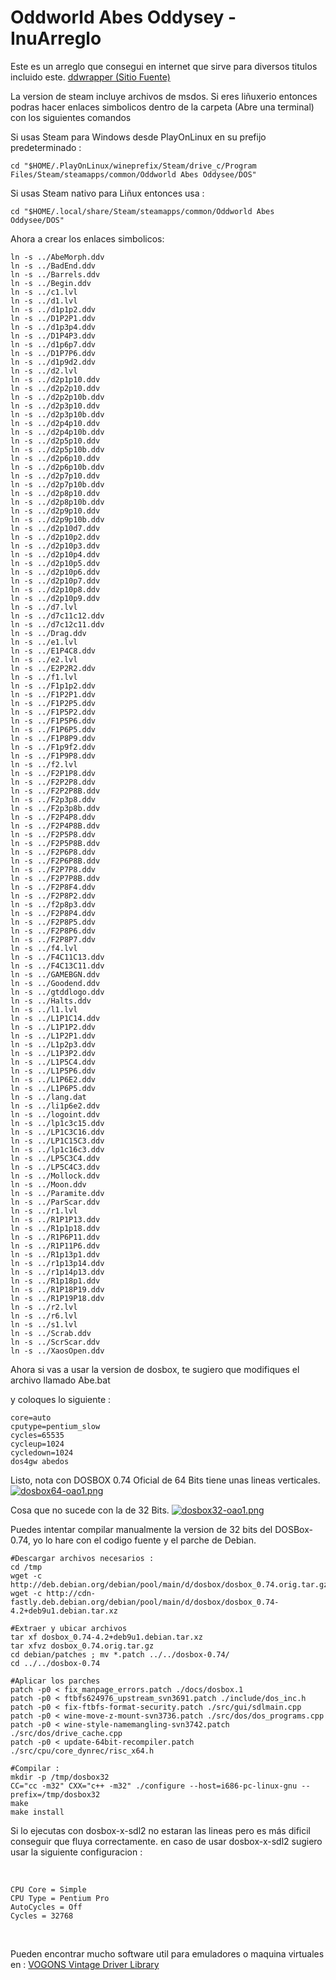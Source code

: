 Oddworld Abes Oddysey - InuArreglo
==============================

Este es un arreglo que consegui en internet que sirve para diversos titulos incluido este.
[ddwrapper (Sitio Fuente)](http://www.bitpatch.com/ddwrapper.html)

La version de steam incluye archivos de msdos. Si eres liñuxerio entonces podras hacer
enlaces simbolicos dentro de la carpeta (Abre una terminal) con los siguientes comandos

Si usas Steam para Windows desde PlayOnLinux en su prefijo predeterminado :
```
cd "$HOME/.PlayOnLinux/wineprefix/Steam/drive_c/Program Files/Steam/steamapps/common/Oddworld Abes Oddysee/DOS"
```

Si usas Steam nativo para Liñux entonces usa :
```
cd "$HOME/.local/share/Steam/steamapps/common/Oddworld Abes Oddysee/DOS"
```

Ahora a crear los enlaces simbolicos:
```
ln -s ../AbeMorph.ddv
ln -s ../BadEnd.ddv
ln -s ../Barrels.ddv
ln -s ../Begin.ddv
ln -s ../c1.lvl
ln -s ../d1.lvl
ln -s ../d1p1p2.ddv
ln -s ../D1P2P1.ddv
ln -s ../d1p3p4.ddv
ln -s ../D1P4P3.ddv
ln -s ../d1p6p7.ddv
ln -s ../D1P7P6.ddv
ln -s ../d1p9d2.ddv
ln -s ../d2.lvl
ln -s ../d2p1p10.ddv
ln -s ../d2p2p10.ddv
ln -s ../d2p2p10b.ddv
ln -s ../d2p3p10.ddv
ln -s ../d2p3p10b.ddv
ln -s ../d2p4p10.ddv
ln -s ../d2p4p10b.ddv
ln -s ../d2p5p10.ddv
ln -s ../d2p5p10b.ddv
ln -s ../d2p6p10.ddv
ln -s ../d2p6p10b.ddv
ln -s ../d2p7p10.ddv
ln -s ../d2p7p10b.ddv
ln -s ../d2p8p10.ddv
ln -s ../d2p8p10b.ddv
ln -s ../d2p9p10.ddv
ln -s ../d2p9p10b.ddv
ln -s ../d2p10d7.ddv
ln -s ../d2p10p2.ddv
ln -s ../d2p10p3.ddv
ln -s ../d2p10p4.ddv
ln -s ../d2p10p5.ddv
ln -s ../d2p10p6.ddv
ln -s ../d2p10p7.ddv
ln -s ../d2p10p8.ddv
ln -s ../d2p10p9.ddv
ln -s ../d7.lvl
ln -s ../d7c11c12.ddv
ln -s ../d7c12c11.ddv
ln -s ../Drag.ddv
ln -s ../e1.lvl
ln -s ../E1P4C8.ddv
ln -s ../e2.lvl
ln -s ../E2P2R2.ddv
ln -s ../f1.lvl
ln -s ../F1p1p2.ddv
ln -s ../F1P2P1.ddv
ln -s ../F1P2P5.ddv
ln -s ../F1P5P2.ddv
ln -s ../F1P5P6.ddv
ln -s ../F1P6P5.ddv
ln -s ../F1P8P9.ddv
ln -s ../F1p9f2.ddv
ln -s ../F1P9P8.ddv
ln -s ../f2.lvl
ln -s ../F2P1P8.ddv
ln -s ../F2P2P8.ddv
ln -s ../F2P2P8B.ddv
ln -s ../F2p3p8.ddv
ln -s ../F2p3p8b.ddv
ln -s ../F2P4P8.ddv
ln -s ../F2P4P8B.ddv
ln -s ../F2P5P8.ddv
ln -s ../F2P5P8B.ddv
ln -s ../F2P6P8.ddv
ln -s ../F2P6P8B.ddv
ln -s ../F2P7P8.ddv
ln -s ../F2P7P8B.ddv
ln -s ../F2P8F4.ddv
ln -s ../F2P8P2.ddv
ln -s ../f2p8p3.ddv
ln -s ../F2P8P4.ddv
ln -s ../F2P8P5.ddv
ln -s ../F2P8P6.ddv
ln -s ../F2P8P7.ddv
ln -s ../f4.lvl
ln -s ../F4C11C13.ddv
ln -s ../F4C13C11.ddv
ln -s ../GAMEBGN.ddv
ln -s ../Goodend.ddv
ln -s ../gtddlogo.ddv
ln -s ../Halts.ddv
ln -s ../l1.lvl
ln -s ../L1P1C14.ddv
ln -s ../L1P1P2.ddv
ln -s ../L1P2P1.ddv
ln -s ../L1p2p3.ddv
ln -s ../L1P3P2.ddv
ln -s ../L1P5C4.ddv
ln -s ../L1P5P6.ddv
ln -s ../L1P6E2.ddv
ln -s ../L1P6P5.ddv
ln -s ../lang.dat
ln -s ../li1p6e2.ddv
ln -s ../logoint.ddv
ln -s ../lp1c3c15.ddv
ln -s ../LP1C3C16.ddv
ln -s ../LP1C15C3.ddv
ln -s ../lp1c16c3.ddv
ln -s ../LP5C3C4.ddv
ln -s ../LP5C4C3.ddv
ln -s ../Mollock.ddv
ln -s ../Moon.ddv
ln -s ../Paramite.ddv
ln -s ../ParScar.ddv
ln -s ../r1.lvl
ln -s ../R1P1P13.ddv
ln -s ../R1p1p18.ddv
ln -s ../R1P6P11.ddv
ln -s ../R1P11P6.ddv
ln -s ../R1p13p1.ddv
ln -s ../r1p13p14.ddv
ln -s ../r1p14p13.ddv
ln -s ../R1p18p1.ddv
ln -s ../R1P18P19.ddv
ln -s ../R1P19P18.ddv
ln -s ../r2.lvl
ln -s ../r6.lvl
ln -s ../s1.lvl
ln -s ../Scrab.ddv
ln -s ../ScrScar.ddv
ln -s ../XaosOpen.ddv
```

Ahora si vas a usar la version de dosbox, te sugiero que modifiques el archivo llamado
Abe.bat

y coloques lo siguiente :
```
core=auto
cputype=pentium_slow
cycles=65535
cycleup=1024
cycledown=1024
dos4gw abedos
```

Listo, nota con DOSBOX 0.74 Oficial de 64 Bits tiene unas lineas verticales. 
[![dosbox64-oao1.png](https://i.postimg.cc/50d5W7h3/dosbox64-oao1.png)](https://postimg.cc/XZLBw87G)

Cosa que no sucede con la de 32 Bits.
[![dosbox32-oao1.png](https://i.postimg.cc/GpsPNw5t/dosbox32-oao1.png)](https://postimg.cc/nspQj5Zf)

Puedes intentar compilar manualmente la version de 32 bits del DOSBox-0.74, yo lo hare con el codigo fuente y el
parche de Debian.

```
#Descargar archivos necesarios :
cd /tmp
wget -c http://deb.debian.org/debian/pool/main/d/dosbox/dosbox_0.74.orig.tar.gz
wget -c http://cdn-fastly.deb.debian.org/debian/pool/main/d/dosbox/dosbox_0.74-4.2+deb9u1.debian.tar.xz

#Extraer y ubicar archivos
tar xf dosbox_0.74-4.2+deb9u1.debian.tar.xz
tar xfvz dosbox_0.74.orig.tar.gz
cd debian/patches ; mv *.patch ../../dosbox-0.74/
cd ../../dosbox-0.74

#Aplicar los parches
patch -p0 < fix_manpage_errors.patch ./docs/dosbox.1
patch -p0 < ftbfs624976_upstream_svn3691.patch ./include/dos_inc.h
patch -p0 < fix-ftbfs-format-security.patch ./src/gui/sdlmain.cpp
patch -p0 < wine-move-z-mount-svn3736.patch ./src/dos/dos_programs.cpp
patch -p0 < wine-style-namemangling-svn3742.patch ./src/dos/drive_cache.cpp
patch -p0 < update-64bit-recompiler.patch ./src/cpu/core_dynrec/risc_x64.h

#Compilar :
mkdir -p /tmp/dosbox32
CC="cc -m32" CXX="c++ -m32" ./configure --host=i686-pc-linux-gnu --prefix=/tmp/dosbox32
make
make install
```

Si lo ejecutas con dosbox-x-sdl2 no estaran las lineas pero es más dificil conseguir que fluya correctamente.
en caso de usar dosbox-x-sdl2 sugiero usar la siguiente configuracion :

<br>

```
CPU Core = Simple
CPU Type = Pentium Pro
AutoCycles = Off
Cycles = 32768
```

<br>

Pueden encontrar mucho software util para emuladores o maquina virtuales en :
[VOGONS Vintage Driver Library](http://www.vogonsdrivers.com/index.php?catid=1&menustate=0,0)